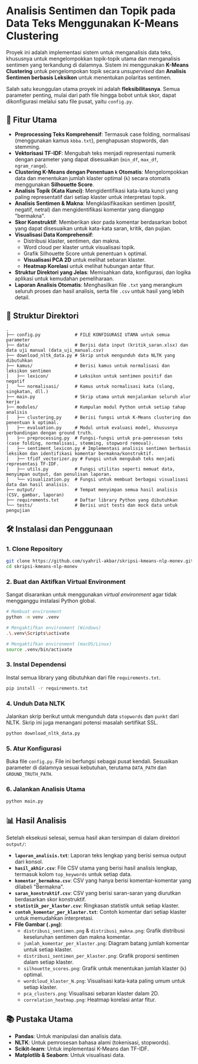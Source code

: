 # Analisis Sentimen dan Topik pada Data Teks Menggunakan K-Means Clustering

Proyek ini adalah implementasi sistem untuk menganalisis data teks, khususnya untuk mengelompokkan topik-topik utama dan menganalisis sentimen yang terkandung di dalamnya. Sistem ini menggunakan **K-Means Clustering** untuk pengelompokan topik secara *unsupervised* dan **Analisis Sentimen berbasis Leksikon** untuk menentukan polaritas sentimen.

Salah satu keunggulan utama proyek ini adalah **fleksibilitasnya**. Semua parameter penting, mulai dari path file hingga bobot untuk skor, dapat dikonfigurasi melalui satu file pusat, yaitu `config.py`.

## 🚀 Fitur Utama

- **Preprocessing Teks Komprehensif**: Termasuk case folding, normalisasi (menggunakan kamus `kbba.txt`), penghapusan stopwords, dan stemming.
- **Vektorisasi TF-IDF**: Mengubah teks menjadi representasi numerik dengan parameter yang dapat disesuaikan (`min_df`, `max_df`, `ngram_range`).
- **Clustering K-Means dengan Penentuan `k` Otomatis**: Mengelompokkan data dan menentukan jumlah klaster optimal (`k`) secara otomatis menggunakan **Silhouette Score**.
- **Analisis Topik (Kata Kunci)**: Mengidentifikasi kata-kata kunci yang paling representatif dari setiap klaster untuk interpretasi topik.
- **Analisis Sentimen & Makna**: Mengklasifikasikan sentimen (positif, negatif, netral) dan mengidentifikasi komentar yang dianggap "bermakna".
- **Skor Konstruktif**: Memberikan skor pada komentar berdasarkan bobot yang dapat disesuaikan untuk kata-kata saran, kritik, dan pujian.
- **Visualisasi Data Komprehensif**:
    - Distribusi klaster, sentimen, dan makna.
    - Word cloud per klaster untuk visualisasi topik.
    - Grafik Silhouette Score untuk penentuan `k` optimal.
    - **Visualisasi PCA 2D** untuk melihat sebaran klaster.
    - **Heatmap Korelasi** untuk melihat hubungan antar fitur.
- **Struktur Direktori yang Jelas**: Memisahkan data, konfigurasi, dan logika aplikasi untuk kemudahan pemeliharaan.
- **Laporan Analisis Otomatis**: Menghasilkan file `.txt` yang merangkum seluruh proses dan hasil analisis, serta file `.csv` untuk hasil yang lebih detail.

## 📂 Struktur Direktori

```
.
├── config.py             # FILE KONFIGURASI UTAMA untuk semua parameter
├── data/                 # Berisi data input (kritik_saran.xlsx) dan data uji manual (data_uji_manual.csv)
├── download_nltk_data.py # Skrip untuk mengunduh data NLTK yang dibutuhkan
├── kamus/                # Berisi kamus untuk normalisasi dan leksikon sentimen
│   ├── lexicon/          # Leksikon untuk sentimen positif dan negatif
│   └── normalisasi/      # Kamus untuk normalisasi kata (slang, singkatan, dll.)
├── main.py               # Skrip utama untuk menjalankan seluruh alur kerja
├── modules/              # Kumpulan modul Python untuk setiap tahap analisis
│   ├── clustering.py     # Berisi fungsi untuk K-Means clustering dan penentuan k optimal.
│   ├── evaluation.py     # Modul untuk evaluasi model, khususnya perbandingan dengan ground truth.
│   ├── preprocessing.py  # Fungsi-fungsi untuk pra-pemrosesan teks (case folding, normalisasi, stemming, stopword removal).
│   ├── sentiment_lexicon.py # Implementasi analisis sentimen berbasis leksikon dan identifikasi komentar bermakna/konstruktif.
│   ├── tfidf_vectorizer.py # Fungsi untuk mengubah teks menjadi representasi TF-IDF.
│   ├── utils.py          # Fungsi utilitas seperti memuat data, menyimpan output, dan penulisan laporan.
│   └── visualization.py  # Fungsi untuk membuat berbagai visualisasi data dan hasil analisis.
├── output/               # Tempat menyimpan semua hasil analisis (CSV, gambar, laporan)
├── requirements.txt      # Daftar library Python yang dibutuhkan
└── tests/                # Berisi unit tests dan mock data untuk pengujian
```

## 🛠️ Instalasi dan Penggunaan

### 1. Clone Repository

```bash
git clone https://github.com/syahril-akbar/skripsi-kmeans-nlp-monev.git
cd skripsi-kmeans-nlp-monev
```

### 2. Buat dan Aktifkan Virtual Environment

Sangat disarankan untuk menggunakan *virtual environment* agar tidak mengganggu instalasi Python global.

```bash
# Membuat environment
python -m venv .venv

# Mengaktifkan environment (Windows)
.\.venv\Scripts\activate

# Mengaktifkan environment (macOS/Linux)
source .venv/bin/activate
```

### 3. Instal Dependensi

Instal semua library yang dibutuhkan dari file `requirements.txt`.

```bash
pip install -r requirements.txt
```

### 4. Unduh Data NLTK

Jalankan skrip berikut untuk mengunduh data `stopwords` dan `punkt` dari NLTK. Skrip ini juga menangani potensi masalah sertifikat SSL.

```bash
python download_nltk_data.py
```

### 5. Atur Konfigurasi

Buka file `config.py`. File ini berfungsi sebagai pusat kendali. Sesuaikan parameter di dalamnya sesuai kebutuhan, terutama `DATA_PATH` dan `GROUND_TRUTH_PATH`.

### 6. Jalankan Analisis Utama

```bash
python main.py
```

## 📊 Hasil Analisis

Setelah eksekusi selesai, semua hasil akan tersimpan di dalam direktori `output/`:

- **`laporan_analisis.txt`**: Laporan teks lengkap yang berisi semua output dari konsol.
- **`hasil_akhir.csv`**: File CSV utama yang berisi hasil analisis lengkap, termasuk kolom `top_keywords` untuk setiap data.
- **`komentar_bermakna.csv`**: CSV yang hanya berisi komentar-komentar yang dilabeli "Bermakna".
- **`saran_konstruktif.csv`**: CSV yang berisi saran-saran yang diurutkan berdasarkan skor konstruktif.
- **`statistik_per_klaster.csv`**: Ringkasan statistik untuk setiap klaster.
- **`contoh_komentar_per_klaster.txt`**: Contoh komentar dari setiap klaster untuk memudahkan interpretasi.
- **File Gambar (`.png`)**:
    - `distribusi_sentimen.png` & `distribusi_makna.png`: Grafik distribusi keseluruhan sentimen dan makna komentar.
    - `jumlah_komentar_per_klaster.png`: Diagram batang jumlah komentar untuk setiap klaster.
    - `distribusi_sentimen_per_klaster.png`: Grafik proporsi sentimen dalam setiap klaster.
    - `silhouette_scores.png`: Grafik untuk menentukan jumlah klaster (`k`) optimal.
    - `wordcloud_klaster_N.png`: Visualisasi kata-kata paling umum untuk setiap klaster.
    - `pca_clusters.png`: Visualisasi sebaran klaster dalam 2D.
    - `correlation_heatmap.png`: Heatmap korelasi antar fitur.

## 📚 Pustaka Utama

- **Pandas**: Untuk manipulasi dan analisis data.
- **NLTK**: Untuk pemrosesan bahasa alami (tokenisasi, stopwords).
- **Scikit-learn**: Untuk implementasi K-Means dan TF-IDF.
- **Matplotlib & Seaborn**: Untuk visualisasi data.
